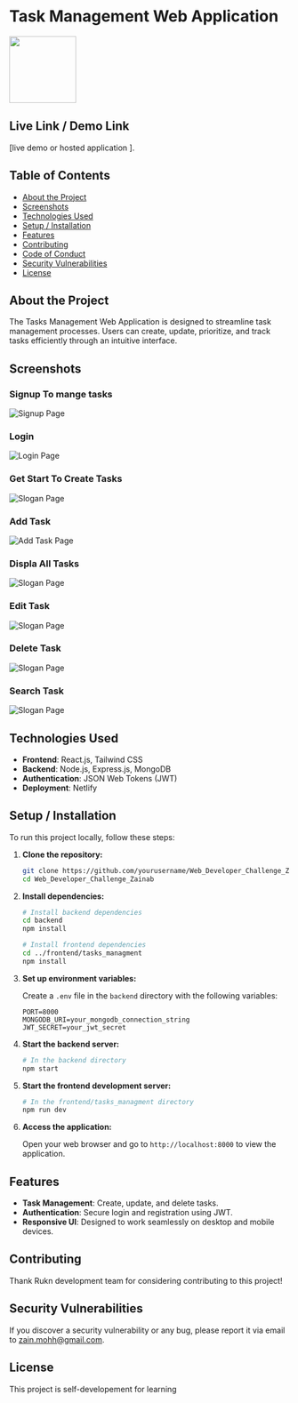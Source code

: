 # Task Management Web Application

<img src='./frontend//tasks_managment/src/assets/readme-images/loogoo.jpg' width='120 px'>

## Live Link / Demo Link

[live demo or hosted application ].

## Table of Contents

- [About the Project](#about-the-project)
- [Screenshots](#screenshots)
- [Technologies Used](#technologies-used)
- [Setup / Installation](#setup--installation)
- [Features](#features)
- [Contributing](#contributing)
- [Code of Conduct](#code-of-conduct)
- [Security Vulnerabilities](#security-vulnerabilities)
- [License](#license)

## About the Project

The Tasks Management Web Application is designed to streamline task management processes. Users can create, update, prioritize, and track tasks efficiently through an intuitive interface.

## Screenshots

### Signup To mange tasks
![Signup Page](./frontend//tasks_managment/src/assets/readme-images/signup.png)



### Login
![Login Page](./frontend//tasks_managment/src/assets/readme-images/login.png)



### Get  Start To Create Tasks
![Slogan Page](./frontend//tasks_managment/src/assets/readme-images/slogan.png)


### Add Task
![Add Task Page](./frontend//tasks_managment/src/assets/readme-images/add-task.png)


### Displa All Tasks
![Slogan Page](./frontend//tasks_managment/src/assets/readme-images/tasks.png)


### Edit Task
![Slogan Page](./frontend//tasks_managment/src/assets/readme-images/edit-task.png)


### Delete Task
![Slogan Page](./frontend//tasks_managment/src/assets/readme-images/deleteTask.png)


### Search Task
![Slogan Page](./frontend//tasks_managment/src/assets/readme-images/no-result.png)


## Technologies Used

- **Frontend**: React.js, Tailwind CSS
- **Backend**: Node.js, Express.js, MongoDB
- **Authentication**: JSON Web Tokens (JWT)
- **Deployment**: Netlify

## Setup / Installation

To run this project locally, follow these steps:

1. **Clone the repository:**

   ```bash
   git clone https://github.com/yourusername/Web_Developer_Challenge_Zainab.git
   cd Web_Developer_Challenge_Zainab
   ```

2. **Install dependencies:**

   ```bash
   # Install backend dependencies
   cd backend
   npm install

   # Install frontend dependencies
   cd ../frontend/tasks_managment
   npm install
   ```

3. **Set up environment variables:**

   Create a `.env` file in the `backend` directory with the following variables:

   ```plaintext
   PORT=8000
   MONGODB_URI=your_mongodb_connection_string
   JWT_SECRET=your_jwt_secret
   ```

4. **Start the backend server:**

   ```bash
   # In the backend directory
   npm start
   ```

5. **Start the frontend development server:**

   ```bash
   # In the frontend/tasks_managment directory
   npm run dev
   ```

6. **Access the application:**

   Open your web browser and go to `http://localhost:8000` to view the application.

## Features

- **Task Management**: Create, update, and delete tasks.
- **Authentication**: Secure login and registration using JWT.
- **Responsive UI**: Designed to work seamlessly on desktop and mobile devices.

## Contributing

Thank Rukn development team for considering contributing to this project! 

## Security Vulnerabilities

If you discover a security vulnerability or any bug, please report it via email to zain.mohh@gmail.com. 
## License

This project is self-developement for learning
